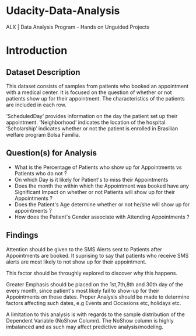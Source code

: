 # Udacity-Data-Analysis
ALX | Data Analysis Program - Hands on Unguided Projects 

# Introduction
## Dataset Description
This dataset consists of samples from patients who booked an appointment with a medical center. It is focused on the question of whether or not patients show up for their appointment. The characteristics of the patients are included in each row.

‘ScheduledDay’ provides information on the day the patient set up their appointment. ‘Neighborhood’ indicates the location of the hospital. ‘Scholarship’ indicates whether or not the patient is enrolled in Brasilian welfare program Bolsa Família.

## Question(s) for Analysis
<ul>
  <li>What is the Percentage of Patients who show up for Appointments vs Patients who do not ? </li>
  <li>On which Day is it likely for Patient's to miss their Appointments </li>
  <li>Does the month the within which the Appointment was booked have any Significant Impact on whether or not Patients will show up for their Appointments ? </li>
  <li>Does the Patient's Age determine whether or not he/she will show up for appointments ? </li>
  <li>How does the Patient's Gender associate with Attending Appointments ? </li>
</ul>

## Findings
Attention should be given to the SMS Alerts sent to Patients after Appointments are booked. It suprising to say that patients who receive SMS alerts are most likely to not show up for their appointment.

This factor should be throughly explored to discover why this happens.

Greater Emphasis should be placed on the 1st,7th,8th and 30th day of the every month, since patient's most likely fail to show-up for their Appointments on these dates. Proper Analysis should be made to determine factors affecting such dates, e.g Events and Occasions etc, holidays etc.

A limitation to this analysis is with regards to the sample distribution of the Dependent Variable (NoShow Column). The NoShow column is highly imbalanced and as such may affect predictive analysis/modeling.
